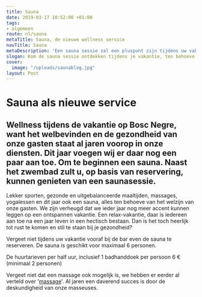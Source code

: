 ```yaml
---
title: Sauna
date: 2019-03-17 10:52:00 +01:00
tags:
- algemeen
route: nl/sauna
metaTitle: Sauna, de nieuwe wellness service
navTitle: Sauna
metaDescription: 'Een sauna sessie zal een pluspunt zijn tijdens uw vakantie '
slogan: Kom de sauna sessie ontdekken tijdens je vakantie, ten behoeve van het welzijn
cover:
  image: "/uploads/saunablog.jpg"
layout: Post
---
```


# Sauna als nieuwe service 

## Wellness tijdens de vakantie op Bosc Negre, want het welbevinden en de gezondheid van onze gasten staat al jaren voorop in onze diensten. Dit jaar voegen wij er daar nog een paar aan toe. Om te beginnen een sauna. Naast het zwembad zult u, op basis van reservering, kunnen genieten van een saunasessie.

Lekker sporten, gezonde en uitgebalanceerde maaltijden, massages, yogalessen en dit jaar ook een sauna, alles ten behoeve van het welzijn van onze gasten. We zijn verheugd dat we ieder jaar nog meer accent kunnen leggen op een ontspannen vakantie. 
Een relax-vakantie, daar is iedereen aan toe na een jaar leven in een hectisch bestaan. Dan is het toch heerlijk tot rust te komen en stil te staan bij je gezondheid?

Vergeet niet tijdens uw vakantie vooraf bij de bar even de sauna te reserveren. 
De sauna is geschikt voor maximaal 6 personen.

De huurtarieven per half uur, inclusief 1 badhanddoek per persoon 6 € (minimaal 2 personen)

Vergeet niet dat een massage ook mogelijk is, we hebben er eerder al verteld over '[massage](https://www.boscnegre-vacances.com/nl/onthaasten/)'. Al jaren een daverend succes is door de deskundigheid van onze masseuses. 


 
